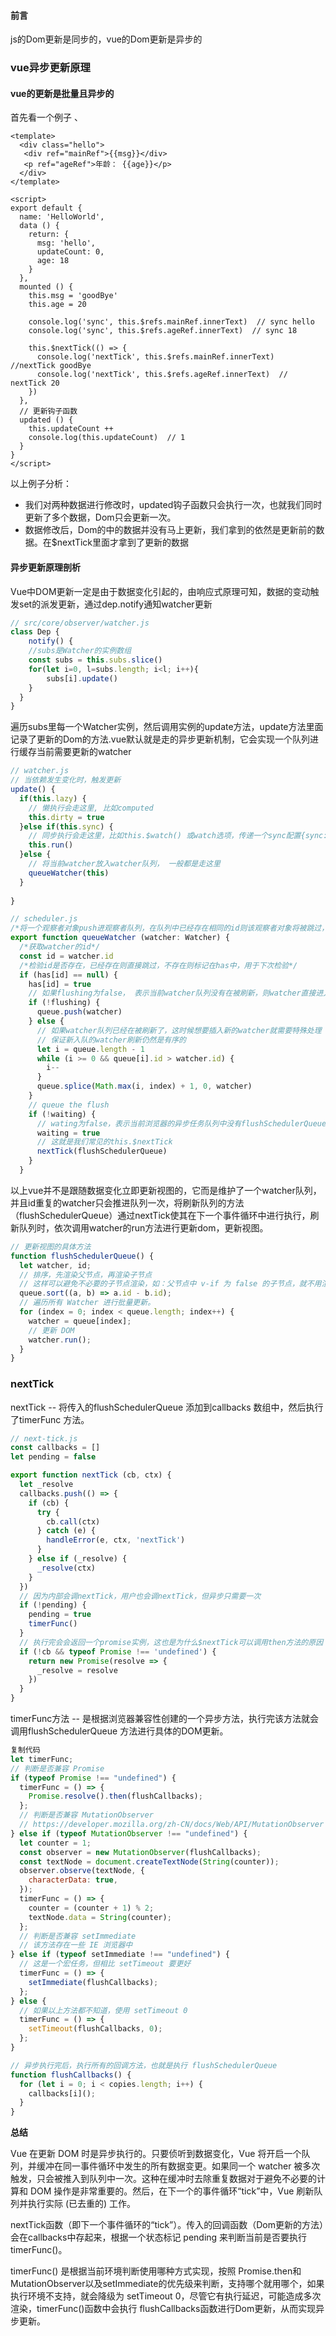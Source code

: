 
#### 前言

js的Dom更新是同步的，vue的Dom更新是异步的

### vue异步更新原理

#### vue的更新是批量且异步的

首先看一个例子
、
```vue
<template>
  <div class="hello">
   <div ref="mainRef">{{msg}}</div>
   <p ref="ageRef">年龄： {{age}}</p>
  </div>
</template>

<script>
export default {
  name: 'HelloWorld',
  data () {
    return: {
      msg: 'hello',
      updateCount: 0,
      age: 18
    }
  },
  mounted () {
    this.msg = 'goodBye'
    this.age = 20

    console.log('sync', this.$refs.mainRef.innerText)  // sync hello
    console.log('sync', this.$refs.ageRef.innerText)  // sync 18

    this.$nextTick(() => {
      console.log('nextTick', this.$refs.mainRef.innerText)  //nextTick goodBye
      console.log('nextTick', this.$refs.ageRef.innerText)  // nextTick 20
    })
  },
  // 更新钩子函数
  updated () {
    this.updateCount ++ 
    console.log(this.updateCount)  // 1
  }
}
</script>

```
以上例子分析：

* 我们对两种数据进行修改时，updated钩子函数只会执行一次，也就我们同时更新了多个数据，Dom只会更新一次。
* 数据修改后，Dom的中的数据并没有马上更新，我们拿到的依然是更新前的数据。在$nextTick里面才拿到了更新的数据

#### 异步更新原理剖析
Vue中DOM更新一定是由于数据变化引起的，由响应式原理可知，数据的变动触发set的派发更新，通过dep.notify通知watcher更新
```js
// src/core/observer/watcher.js
class Dep {
    notify() {
    //subs是Watcher的实例数组
    const subs = this.subs.slice()
    for(let i=0, l=subs.length; i<l; i++){
        subs[i].update()
    }
  }
}
```

遍历subs里每一个Watcher实例，然后调用实例的update方法，update方法里面记录了更新的Dom的方法.vue默认就是走的异步更新机制，它会实现一个队列进行缓存当前需要更新的watcher
```js
// watcher.js
// 当依赖发生变化时，触发更新
update() {
  if(this.lazy) {
    // 懒执行会走这里, 比如computed
    this.dirty = true
  }else if(this.sync) {
    // 同步执行会走这里，比如this.$watch() 或watch选项，传递一个sync配置{sync: true}
    this.run()
  }else {
    // 将当前watcher放入watcher队列， 一般都是走这里
    queueWatcher(this)
  }
​
} 

```
```js
// scheduler.js
/*将一个观察者对象push进观察者队列，在队列中已经存在相同的id则该观察者对象将被跳过，除非它是在队列被刷新时推送*/
export function queueWatcher (watcher: Watcher) {
  /*获取watcher的id*/
  const id = watcher.id
  /*检验id是否存在，已经存在则直接跳过，不存在则标记在has中，用于下次检验*/
  if (has[id] == null) {
    has[id] = true
    // 如果flushing为false， 表示当前watcher队列没有在被刷新，则watcher直接进入队列
    if (!flushing) {
      queue.push(watcher)
    } else {
      // 如果watcher队列已经在被刷新了，这时候想要插入新的watcher就需要特殊处理
      // 保证新入队的watcher刷新仍然是有序的
      let i = queue.length - 1
      while (i >= 0 && queue[i].id > watcher.id) {
        i--
      }
      queue.splice(Math.max(i, index) + 1, 0, watcher)
    }
    // queue the flush
    if (!waiting) {
      // wating为false，表示当前浏览器的异步任务队列中没有flushSchedulerQueue函数
      waiting = true
      // 这就是我们常见的this.$nextTick 
      nextTick(flushSchedulerQueue)
    }
  }
```
以上vue并不是跟随数据变化立即更新视图的，它而是维护了一个watcher队列，并且id重复的watcher只会推进队列一次，将刷新队列的方法（flushSchedulerQueue）通过nextTick使其在下一个事件循环中进行执行，刷新队列时，依次调用watcher的run方法进行更新dom，更新视图。

```js
// 更新视图的具体方法
function flushSchedulerQueue() {
  let watcher, id;
  // 排序，先渲染父节点，再渲染子节点
  // 这样可以避免不必要的子节点渲染，如：父节点中 v-if 为 false 的子节点，就不用渲染了
  queue.sort((a, b) => a.id - b.id);
  // 遍历所有 Watcher 进行批量更新。
  for (index = 0; index < queue.length; index++) {
    watcher = queue[index];
    // 更新 DOM
    watcher.run();
  }
}
```

### nextTick
nextTick -- 将传入的flushSchedulerQueue 添加到callbacks 数组中，然后执行了timerFunc 方法。

```js
// next-tick.js
const callbacks = []
let pending = false

export function nextTick (cb, ctx) {
  let _resolve
  callbacks.push(() => {
    if (cb) {
      try {
        cb.call(ctx)
      } catch (e) {
        handleError(e, ctx, 'nextTick')
      }
    } else if (_resolve) {
      _resolve(ctx)
    }
  })
  // 因为内部会调nextTick，用户也会调nextTick，但异步只需要一次
  if (!pending) {
    pending = true
    timerFunc()
  }
  // 执行完会会返回一个promise实例，这也是为什么$nextTick可以调用then方法的原因
  if (!cb && typeof Promise !== 'undefined') {
    return new Promise(resolve => {
      _resolve = resolve
    })
  }
} 
```

timerFunc方法 -- 是根据浏览器兼容性创建的一个异步方法，执行完该方法就会调用flushSchedulerQueue 方法进行具体的DOM更新。
```js
复制代码
let timerFunc;
// 判断是否兼容 Promise
if (typeof Promise !== "undefined") {
  timerFunc = () => {
    Promise.resolve().then(flushCallbacks);
  };
  // 判断是否兼容 MutationObserver
  // https://developer.mozilla.org/zh-CN/docs/Web/API/MutationObserver
} else if (typeof MutationObserver !== "undefined") {
  let counter = 1;
  const observer = new MutationObserver(flushCallbacks);
  const textNode = document.createTextNode(String(counter));
  observer.observe(textNode, {
    characterData: true,
  });
  timerFunc = () => {
    counter = (counter + 1) % 2;
    textNode.data = String(counter);
  };
  // 判断是否兼容 setImmediate
  // 该方法存在一些 IE 浏览器中
} else if (typeof setImmediate !== "undefined") {
  // 这是一个宏任务，但相比 setTimeout 要更好
  timerFunc = () => {
    setImmediate(flushCallbacks);
  };
} else {
  // 如果以上方法都不知道，使用 setTimeout 0
  timerFunc = () => {
    setTimeout(flushCallbacks, 0);
  };
}

// 异步执行完后，执行所有的回调方法，也就是执行 flushSchedulerQueue
function flushCallbacks() {
  for (let i = 0; i < copies.length; i++) {
    callbacks[i]();
  }
}
```

**总结**

Vue 在更新 DOM 时是异步执行的。只要侦听到数据变化，Vue 将开启一个队列，并缓冲在同一事件循环中发生的所有数据变更。如果同一个 watcher 被多次触发，只会被推入到队列中一次。这种在缓冲时去除重复数据对于避免不必要的计算和 DOM 操作是非常重要的。然后，在下一个的事件循环“tick”中，Vue 刷新队列并执行实际 (已去重的) 工作。

nextTick函数（即下一个事件循环的“tick”）。传入的回调函数（Dom更新的方法）会在callbacks中存起来，根据一个状态标记 pending 来判断当前是否要执行 timerFunc()。

timerFunc() 是根据当前环境判断使用哪种方式实现，按照 Promise.then和 MutationObserver以及setImmediate的优先级来判断，支持哪个就用哪个，如果执行环境不支持，就会降级为 setTimeout 0，尽管它有执行延迟，可能造成多次渲染，timerFunc()函数中会执行 flushCallbacks函数进行Dom更新，从而实现异步更新。








